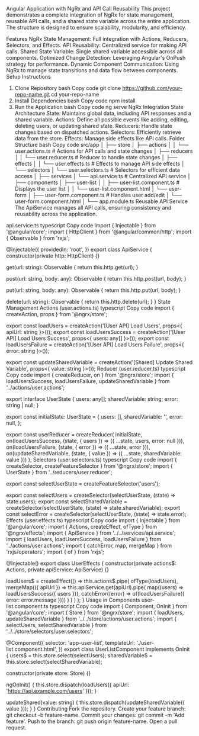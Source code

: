 Angular Application with NgRx and API Call Reusability
This project demonstrates a complete integration of NgRx for state management, reusable API calls, and a shared state variable across the entire application. The structure is designed to ensure scalability, modularity, and efficiency.

Features
NgRx State Management: Full integration with Actions, Reducers, Selectors, and Effects.
API Reusability: Centralized service for making API calls.
Shared State Variable: Single shared variable accessible across all components.
Optimized Change Detection: Leveraging Angular's OnPush strategy for performance.
Dynamic Component Communication: Using NgRx to manage state transitions and data flow between components.
Setup Instructions
1. Clone Repository
bash
Copy code
git clone https://github.com/your-repo-name.git
cd your-repo-name
2. Install Dependencies
bash
Copy code
npm install
3. Run the Application
bash
Copy code
ng serve
NgRx Integration
State Architecture
State: Maintains global data, including API responses and a shared variable.
Actions: Define all possible events like adding, editing, deleting users, or updating shared state.
Reducers: Handle state changes based on dispatched actions.
Selectors: Efficiently retrieve data from the store.
Effects: Manage side effects like API calls.
Folder Structure
bash
Copy code
src/app
│
├── store
│   ├── actions
│   │   └── user.actions.ts       # Actions for API calls and state changes
│   ├── reducers
│   │   └── user.reducer.ts       # Reducer to handle state changes
│   ├── effects
│   │   └── user.effects.ts       # Effects to manage API side effects
│   └── selectors
│       └── user.selectors.ts     # Selectors for efficient data access
│
├── services
│   └── api.service.ts            # Centralized API service
│
├── components
│   ├── user-list
│   │   ├── user-list.component.ts   # Displays the user list
│   │   └── user-list.component.html
│   └── user-form
│       ├── user-form.component.ts   # Handles user add/edit
│       └── user-form.component.html
│
└── app.module.ts
Reusable API Service
The ApiService manages all API calls, ensuring consistency and reusability across the application.

api.service.ts
typescript
Copy code
import { Injectable } from '@angular/core';
import { HttpClient } from '@angular/common/http';
import { Observable } from 'rxjs';

@Injectable({
  providedIn: 'root',
})
export class ApiService {
  constructor(private http: HttpClient) {}

  get<T>(url: string): Observable<T> {
    return this.http.get<T>(url);
  }

  post<T>(url: string, body: any): Observable<T> {
    return this.http.post<T>(url, body);
  }

  put<T>(url: string, body: any): Observable<T> {
    return this.http.put<T>(url, body);
  }

  delete<T>(url: string): Observable<T> {
    return this.http.delete<T>(url);
  }
}
State Management
Actions (user.actions.ts)
typescript
Copy code
import { createAction, props } from '@ngrx/store';

export const loadUsers = createAction('[User API] Load Users', props<{ apiUrl: string }>());
export const loadUsersSuccess = createAction('[User API] Load Users Success', props<{ users: any[] }>());
export const loadUsersFailure = createAction('[User API] Load Users Failure', props<{ error: string }>());

export const updateSharedVariable = createAction('[Shared] Update Shared Variable', props<{ value: string }>());
Reducer (user.reducer.ts)
typescript
Copy code
import { createReducer, on } from '@ngrx/store';
import { loadUsersSuccess, loadUsersFailure, updateSharedVariable } from '../actions/user.actions';

export interface UserState {
  users: any[];
  sharedVariable: string;
  error: string | null;
}

export const initialState: UserState = {
  users: [],
  sharedVariable: '',
  error: null,
};

export const userReducer = createReducer(
  initialState,
  on(loadUsersSuccess, (state, { users }) => ({ ...state, users, error: null })),
  on(loadUsersFailure, (state, { error }) => ({ ...state, error })),
  on(updateSharedVariable, (state, { value }) => ({ ...state, sharedVariable: value }))
);
Selectors (user.selectors.ts)
typescript
Copy code
import { createSelector, createFeatureSelector } from '@ngrx/store';
import { UserState } from '../reducers/user.reducer';

export const selectUserState = createFeatureSelector<UserState>('users');

export const selectUsers = createSelector(selectUserState, (state) => state.users);
export const selectSharedVariable = createSelector(selectUserState, (state) => state.sharedVariable);
export const selectError = createSelector(selectUserState, (state) => state.error);
Effects (user.effects.ts)
typescript
Copy code
import { Injectable } from '@angular/core';
import { Actions, createEffect, ofType } from '@ngrx/effects';
import { ApiService } from '../../services/api.service';
import { loadUsers, loadUsersSuccess, loadUsersFailure } from '../actions/user.actions';
import { catchError, map, mergeMap } from 'rxjs/operators';
import { of } from 'rxjs';

@Injectable()
export class UserEffects {
  constructor(private actions$: Actions, private apiService: ApiService) {}

  loadUsers$ = createEffect(() =>
    this.actions$.pipe(
      ofType(loadUsers),
      mergeMap(({ apiUrl }) =>
        this.apiService.get(apiUrl).pipe(
          map((users) => loadUsersSuccess({ users })),
          catchError((error) => of(loadUsersFailure({ error: error.message })))
        )
      )
    )
  );
}
Usage in Components
user-list.component.ts
typescript
Copy code
import { Component, OnInit } from '@angular/core';
import { Store } from '@ngrx/store';
import { loadUsers, updateSharedVariable } from '../../store/actions/user.actions';
import { selectUsers, selectSharedVariable } from '../../store/selectors/user.selectors';

@Component({
  selector: 'app-user-list',
  templateUrl: './user-list.component.html',
})
export class UserListComponent implements OnInit {
  users$ = this.store.select(selectUsers);
  sharedVariable$ = this.store.select(selectSharedVariable);

  constructor(private store: Store) {}

  ngOnInit() {
    this.store.dispatch(loadUsers({ apiUrl: 'https://api.example.com/users' }));
  }

  updateShared(value: string) {
    this.store.dispatch(updateSharedVariable({ value }));
  }
}
Contributing
Fork the repository.
Create your feature branch: git checkout -b feature-name.
Commit your changes: git commit -m 'Add feature'.
Push to the branch: git push origin feature-name.
Open a pull request.